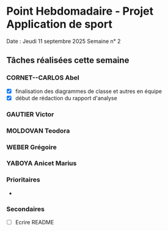 # Point Hebdomadaire - Projet Application de sport

Date : Jeudi 11 septembre 2025
Semaine n° 2

## Tâches réalisées cette semaine


### CORNET--CARLOS Abel
- [x] finalisation des diagrammes de classe et autres en équipe
- [x] début de rédaction du rapport d'analyse
### GAUTIER Victor

### MOLDOVAN Teodora

### WEBER Grégoire

### YABOYA Anicet Marius



### Prioritaires

- 

### Secondaires

- [ ] Ecrire README
